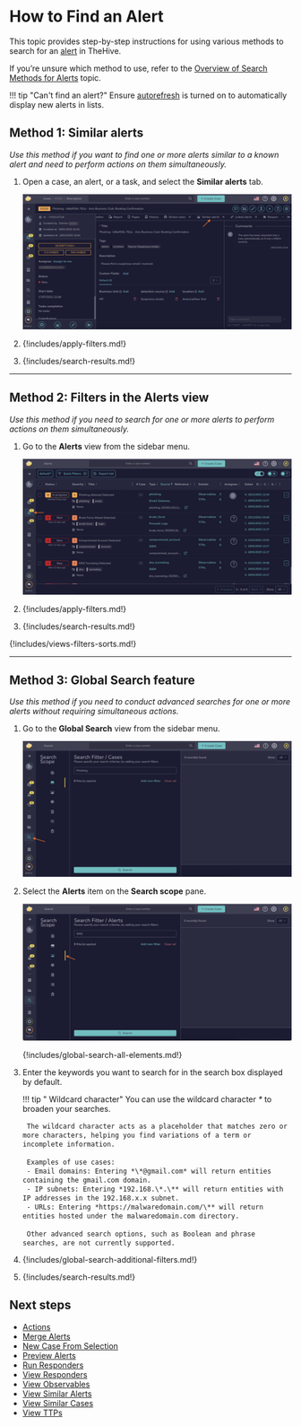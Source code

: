 # How to Find an Alert

This topic provides step-by-step instructions for using various methods to search for an [alert](../about-alerts.md) in TheHive.

If you’re unsure which method to use, refer to the [Overview of Search Methods for Alerts](overview-search-methods-alert.md) topic.

!!! tip "Can't find an alert?"
    Ensure [autorefresh](../../about-autorefresh.md) is turned on to automatically display new alerts in lists.

## Method 1: Similar alerts

*Use this method if you want to find one or more alerts similar to a known alert and need to perform actions on them simultaneously.*

1. Open a case, an alert, or a task, and select the **Similar alerts** tab.

    ![Similar alerts](../../../../images/user-guides/analyst-corner/alerts/find-an-alert-similar-alerts.png)

2. {!includes/apply-filters.md!}

3. {!includes/search-results.md!}

---

## Method 2: Filters in the Alerts view

*Use this method if you need to search for one or more alerts to perform actions on them simultaneously.*

1. Go to the **Alerts** view from the sidebar menu.

    ![Filters in Alerts view](../../../../images/user-guides/analyst-corner/alerts/find-an-alert-alerts-view.png)

2. {!includes/apply-filters.md!}

3. {!includes/search-results.md!}

{!includes/views-filters-sorts.md!}

---

## Method 3: Global Search feature

*Use this method if you need to conduct advanced searches for one or more alerts without requiring simultaneous actions.*

1. Go to the **Global Search** view from the sidebar menu.

    ![Global Search feature sidebar menu](../../../../images/user-guides/analyst-corner/cases/find-a-case-global-search-feature-sidebar-menu.png)

2. Select the **Alerts** item on the **Search scope** pane.

    ![Global Search Alerts item](../../../../images/user-guides/analyst-corner/alerts/find-an-alert-global-search.png)

    {!includes/global-search-all-elements.md!}

3. Enter the keywords you want to search for in the search box displayed by default.

    !!! tip "<!-- md:version 5.4.7 --> Wildcard character"
        You can use the wildcard character *\** to broaden your searches.

        The wildcard character acts as a placeholder that matches zero or more characters, helping you find variations of a term or incomplete information.
        
        Examples of use cases:  
        - Email domains: Entering *\*@gmail.com* will return entities containing the gmail.com domain.  
        - IP subnets: Entering *192.168.\*.\** will return entities with IP addresses in the 192.168.x.x subnet.  
        - URLs: Entering *https://malwaredomain.com/\** will return entities hosted under the malwaredomain.com directory.

        Other advanced search options, such as Boolean and phrase searches, are not currently supported.

4. {!includes/global-search-additional-filters.md!}

5. {!includes/search-results.md!}

<h2>Next steps</h2>

* [Actions](../alerts-description/actions.md)
* [Merge Alerts](../alerts-description/merge-alerts.md)
* [New Case From Selection](../alerts-description/new-case-from-selection.md)
* [Preview Alerts](../alerts-description/preview-alerts.md)
* [Run Responders](../alerts-description/run-responders.md)
* [View Responders](../alerts-description/view-responders.md)
* [View Observables](../alerts-description/view-observables.md)
* [View Similar Alerts](../alerts-description/view-similar-alerts.md)
* [View Similar Cases](../alerts-description/view-similar-cases.md)
* [View TTPs](../alerts-description/view-ttps.md)
